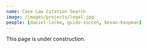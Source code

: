 ```yaml
---
name: Case Law Citation Search
image: /images/projects/legal.jpg
people: [daniel-locke, guido-zuccon, bevan-koopman]
---
```


This page is under construction.